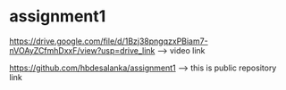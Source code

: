 # assignment1

https://drive.google.com/file/d/1Bzj38pngqzxPBiam7-nVOAyZCfmhDxxF/view?usp=drive_link --> video link

https://github.com/hbdesalanka/assignment1 --> this is public repository link
